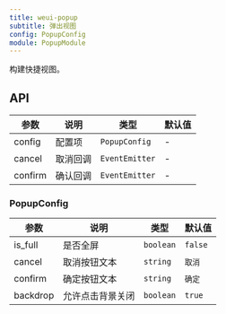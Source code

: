 ```yaml
---
title: weui-popup
subtitle: 弹出视图
config: PopupConfig
module: PopupModule
---
```


构建快捷视图。

## API

参数 | 说明 | 类型 | 默认值
----|------|-----|------
config | 配置项 | `PopupConfig` | -
cancel | 取消回调 | `EventEmitter` | -
confirm | 确认回调 | `EventEmitter` | -

### PopupConfig

参数 | 说明 | 类型 | 默认值
----|------|-----|------
is_full | 是否全屏 | `boolean` | `false`
cancel | 取消按钮文本 | `string` | `取消`
confirm | 确定按钮文本 | `string` | `确定`
backdrop | 允许点击背景关闭  | `boolean` | `true`
